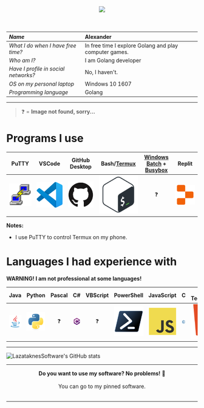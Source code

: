 <DIV ALIGN="CENTER"><IMAGE SRC="https://github.com/LazataknesSoftware/LazataknesSoftware/blob/main/logo.png" /></DIV><BR><BR>

|_Name_|Alexander|
|:-|:-|
|_What I do when I have free time?_|In free time I explore Golang and play computer games.|
|_Who am I?_|I am Golang developer|
|_Have I profile in social networks?_|No, I haven't.|
|_OS on my personal laptop_|Windows 10 1607|
|_Programming language_|Golang|

---

> ❓ = **Image not found, sorry...**

# Programs I use
|PuTTY|VSCode|GitHub Desktop|Bash/[Termux](https://github.com/termux/termux-app)|[Windows Batch](https://en.wikipedia.org/wiki/Batch_file) + [Busybox](https://en.wikipedia.org/wiki/BusyBox)|Replit|
|:-:|:-:|:-:|:-:|:-:|:-:|
|![PuTTY](https://github.com/devicons/devicon/blob/master/icons/putty/putty-original.svg)|![VSCode](https://github.com/devicons/devicon/blob/master/icons/vscode/vscode-original.svg)|![GitHub Desktop](https://github.com/devicons/devicon/blob/master/icons/github/github-original.svg)|![Bash](https://github.com/devicons/devicon/blob/master/icons/bash/bash-original.svg)|❓|![Replit](https://github.com/devicons/devicon/blob/master/icons/replit/replit-original.svg)

__Notes:__
* I use PuTTY to control Termux on my phone.

# Languages I had experience with 

**WARNING! I am not professional at some languages!**

|Java|Python|Pascal|C#|VBScript|PowerShell|JavaScript|C|Web Technologies
|:----:|:------:|:------:|--|:--------:|:-:|:-:|:-:|:-:
|![Java](https://github.com/devicons/devicon/blob/master/icons/java/java-original.svg)|![Python](https://github.com/devicons/devicon/blob/master/icons/python/python-original.svg)|❓|![C#](https://github.com/devicons/devicon/blob/master/icons/csharp/csharp-original.svg)|❓|![PowerShell](https://github.com/devicons/devicon/blob/master/icons/powershell/powershell-original.svg)|![JavaScript](https://github.com/devicons/devicon/blob/master/icons/javascript/javascript-original.svg)|![C](https://github.com/devicons/devicon/blob/master/icons/c/c-line.svg)|![HTML5/CSS3](https://github.com/devicons/devicon/blob/master/icons/html5/html5-original.svg)

---

![LazataknesSoftware's GitHub stats](https://github-readme-stats.vercel.app/api?username=LazataknesSoftware&hide=prs&show_icons=true&icon_color=2ab427&text_color=2ab427&title_color=2ab427&bg_color=right,CDFFCC,FEFFCC&disable_animations=true&rank_icon=github)

---

<div align="center">
 <b>Do you want to use my software? No problems!</b> 🙂 <BR><BR>
 <span>You can go to my pinned software.</span><BR><BR>
</div>

---
